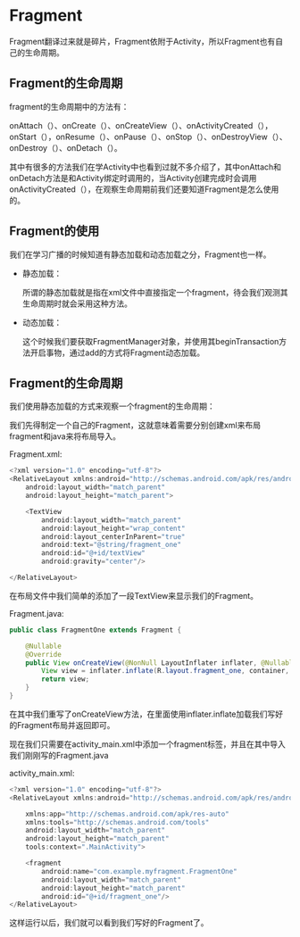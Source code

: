 # Fragment

Fragment翻译过来就是碎片，Fragment依附于Activity，所以Fragment也有自己的生命周期。

## Fragment的生命周期

fragment的生命周期中的方法有：

onAttach（）、onCreate（）、onCreateView（）、onActivityCreated（），onStart（），onResume（）、onPause（）、onStop（）、onDestroyView（）、onDestroy（）、onDetach（）。

其中有很多的方法我们在学Activity中也看到过就不多介绍了，其中onAttach和onDetach方法是和Activity绑定时调用的，当Activity创建完成时会调用onActivityCreated（），在观察生命周期前我们还要知道Fragment是怎么使用的。

## Fragment的使用

我们在学习广播的时候知道有静态加载和动态加载之分，Fragment也一样。

- 静态加载：

  所谓的静态加载就是指在xml文件中直接指定一个fragment，待会我们观测其生命周期时就会采用这种方法。

- 动态加载：

  这个时候我们要获取FragmentManager对象，并使用其beginTransaction方法开启事物，通过add的方式将Fragment动态加载。

## Fragment的生命周期

我们使用静态加载的方式来观察一个fragment的生命周期：

我们先得制定一个自己的Fragment，这就意味着需要分别创建xml来布局fragment和java来将布局导入。

Fragment.xml:

```java
<?xml version="1.0" encoding="utf-8"?>
<RelativeLayout xmlns:android="http://schemas.android.com/apk/res/android"
    android:layout_width="match_parent"
    android:layout_height="match_parent">

    <TextView
        android:layout_width="match_parent"
        android:layout_height="wrap_content"
        android:layout_centerInParent="true"
        android:text="@string/fragment_one"
        android:id="@+id/textView"
        android:gravity="center"/>

</RelativeLayout>
```

在布局文件中我们简单的添加了一段TextView来显示我们的Fragment。

Fragment.java:

```java
public class FragmentOne extends Fragment {

    @Nullable
    @Override
    public View onCreateView(@NonNull LayoutInflater inflater, @Nullable ViewGroup container, @Nullable Bundle savedInstanceState) {
        View view = inflater.inflate(R.layout.fragment_one, container, false);
        return view;
    }
}
```

在其中我们重写了onCreateView方法，在里面使用inflater.inflate加载我们写好的Fragment布局并返回即可。

现在我们只需要在activity_main.xml中添加一个fragment标签，并且在其中导入我们刚刚写的Fragment.java

activity_main.xml:

```java
<?xml version="1.0" encoding="utf-8"?>
<RelativeLayout xmlns:android="http://schemas.android.com/apk/res/android"

    xmlns:app="http://schemas.android.com/apk/res-auto"
    xmlns:tools="http://schemas.android.com/tools"
    android:layout_width="match_parent"
    android:layout_height="match_parent"
    tools:context=".MainActivity">

    <fragment
        android:name="com.example.myfragment.FragmentOne"
        android:layout_width="match_parent"
        android:layout_height="match_parent"
        android:id="@+id/fragment_one"/>
</RelativeLayout>
```

这样运行以后，我们就可以看到我们写好的Fragment了。
